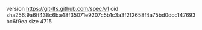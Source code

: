 version https://git-lfs.github.com/spec/v1
oid sha256:9a6ff438c6ba48f35071e9207c5b1c3a3f2f2658f4a75bd0dcc147693bc6f9ea
size 4715
